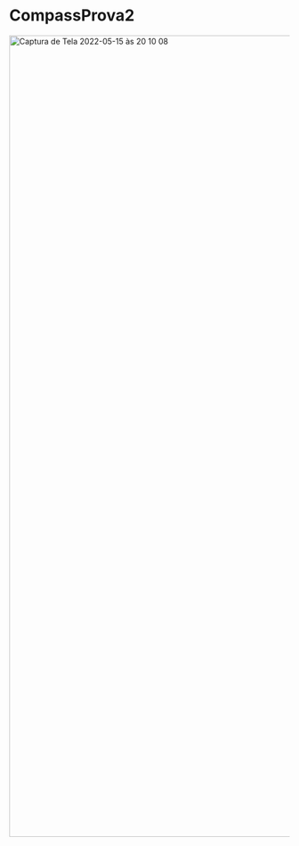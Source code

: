 # CompassProva2

<img width="1440" alt="Captura de Tela 2022-05-15 às 20 10 08" src="https://user-images.githubusercontent.com/94764518/168498017-8b0a706b-6bba-4199-b199-490d5f6710c0.png">

